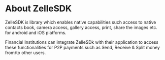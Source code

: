 # About ZelleSDK

ZelleSDK is library which enables native capabilities such access to native contacts book, camera access, gallery access, print, share the images etc.
for android and iOS platforms.

Financial Institutions can integrate ZelleSDk with their application to access these functionalities for P2P payments such as Send, Receive 
& Split money from/to other users.
 
 

